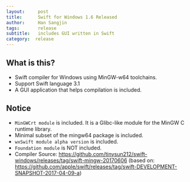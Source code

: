 ```yaml
---
layout:     post
title:      Swift for Windows 1.6 Released
author:     Han Sangjin
tags: 		release
subtitle:  	includes GUI written in Swift
category:  release
---
```

<!-- Start Writing Below in Markdown -->

What is this?
-------------
- Swift compiler for Windows using MinGW-w64 toolchains.
- Support Swift language 3.1
- A GUI application that helps compilation is included.

Notice
-------
- `MinGWCrt module` is included. It is a Glibc-like module for the MinGW C runtime library.
- Minimal subset of the mingw64 package is included.
- `wxSwift module alpha version` is included.
- `Foundation module` is NOT included.
- Compiler Source: https://github.com/tinysun212/swift-windows/releases/tag/swift-mingw-20170606
   (based on: https://github.com/apple/swift/releases/tag/swift-DEVELOPMENT-SNAPSHOT-2017-04-09-a)

